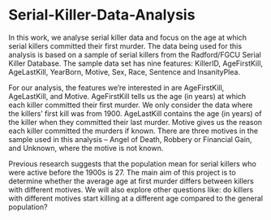 # Serial-Killer-Data-Analysis

In this work, we analyse serial killer data and focus on the age at which serial killers committed their first murder. The data being used for this analysis is based on a sample of serial killers from the Radford/FGCU Serial Killer Database. The sample data set has nine features: KillerID, AgeFirstKill, AgeLastKill, YearBorn, Motive, Sex, Race, Sentence and InsanityPlea. 

For our analysis, the features we’re interested in are AgeFirstKill, AgeLastKill, and Motive. AgeFirstKill tells us the age (in years) at which each killer committed their first murder. We only consider the data where the killers’ first kill was from 1900. AgeLastKill contains the age (in years) of the killer when they committed their last murder. Motive gives us the reason each killer committed the murders if known. There are three motives in the sample used in this analysis – Angel of Death, Robbery or Financial Gain, and Unknown, where the motive is not known. 

Previous research suggests that the population mean for serial killers who were active before the 1900s is 27. The main aim of this project is to determine whether the average age at first murder differs between killers with different motives. We will also explore other questions like: do killers with different motives start killing at a different age compared to the general population?
